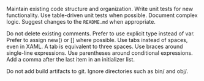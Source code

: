 Maintain existing code structure and organization.
Write unit tests for new functionality. Use table-driven unit tests when possible.
Document complex logic. Suggest changes to the `README.md` when appropriate.

Do not delete existing comments.
Prefer to use explicit type instead of var.
Prefer to assign new() or [] where possible.
Use tabs instead of spaces, even in XAML. A tab is equivalent to three spaces.
Use braces around single-line expressions.
Use parentheses around conditional expressions.
Add a comma after the last item in an initializer list.

Do not add build artifacts to git. Ignore directories such as bin/ and obj/.
